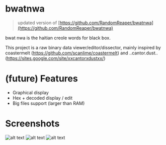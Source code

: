bwatnwa
=======

> updated version of [https://github.com/RandomReaper/bwatnwa](https://github.com/RandomReaper/bwatnwa)

bwat nwa is the haitian creole words for black box.

This project is a raw binary data viewer/editor/dissector, mainly inspired by coastermelt (https://github.com/scanlime/coastermelt) and ..cantor.dust.. (https://sites.google.com/site/xxcantorxdustxx/)

# (future) Features
- Graphical display
- Hex + decoded display / edit
- Big files support (larger than RAM)



# Screenshots
![alt text](https://github.com/RandomReaper/bwatnwa/raw/master/src/main/resources/bwatnwa.png "Let's begin")
![alt text](https://github.com/RandomReaper/bwatnwa/raw/master/src/main/resources/digraph_bash.png "digraph bash linux AMD64 executable")
![alt text](https://github.com/RandomReaper/bwatnwa/raw/master/src/main/resources/digraph_ascii.png "digraph ascii text")

